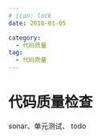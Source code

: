 ```yaml
---
# icon: lock
date: 2018-01-05

category:
  - 代码质量
tag:
  - 代码质量
---
```


# 代码质量检查

sonar、单元测试、
todo
